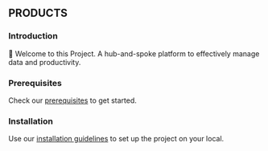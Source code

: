 ## PRODUCTS

### Introduction

:wave: Welcome to this Project. A hub-and-spoke platform to effectively manage data and productivity.



### Prerequisites

Check our [prerequisites](./docs/prerequisites.md) to get started.

### Installation

Use our [installation guidelines](./docs/installation.md) to set up the project on your local.
